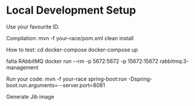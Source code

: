 # Local Development Setup



Use your favourite ID.


Compilation:
mvn -f your-race/pom.xml clean install


How to test:
cd docker-compose
docker-compose up 

falta RAbbitMQ
docker run --rm -p 5672:5672 -p 15672:15672 rabbitmq:3-management

Run your code:
mvn -f your-race  spring-boot:run -Dspring-boot.run.arguments=--server.port=8081

Generate Jib image